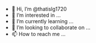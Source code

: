 - 👋 Hi, I’m @thatislg1720
- 👀 I’m interested in ...
- 🌱 I’m currently learning ...
- 💞️ I’m looking to collaborate on ...
- 📫 How to reach me ...

<!---
thatislg/thatislg is a ✨ special ✨ repository because its `README.md` (this file) appears on your GitHub profile.
You can click the Preview link to take a look at your changes.
--->
